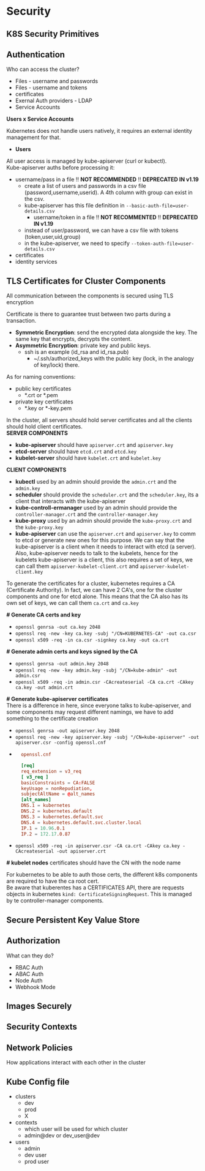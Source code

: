# Security

## K8S Security Primitives

## Authentication

Who can access the cluster?
* Files - username and passwords
* Files - username and tokens
* certificates
* Exernal Auth providers - LDAP
* Service Accounts

**Users x Service Accounts**

Kubernetes does not handle users natively, it requires an external identity management for that.

- **Users**

All user access is managed by kube-apiserver (curl or kubectl).  
Kube-apiserver auths before processing it:
* username/pass in a file !! **NOT RECOMMENDED** !! **DEPRECATED IN v1.19**
  * create a list of users and passwords in a csv file (password,username,userid). A 4th column with group can exist in the csv.
  * kube-apiserver has this file definition in ```--basic-auth-file=user-details.csv```
    * username/token in a file !! **NOT RECOMMENTED** !! **DEPRECATED IN v1.19**
  * instead of user/password, we can have a csv file with tokens (token,user,uid,group)
  * in the kube-apiserver, we need to specify ```--token-auth-file=user-details.csv```
* certificates
* identity services

## TLS Certificates for Cluster Components

All communication between the components is secured using TLS encryption

Certificate is there to guarantee trust between two parts during a transaction.
* **Symmetric Encryption**: send the encrypted data alongside the key. The same key that encrypts, decrypts the content.
* **Asymmetric Encryption**: private key and public keys. 
    * ssh is an example (id_rsa and id_rsa.pub)
        * ~/.ssh/authorized_keys with the public key (lock, in the analogy of key/lock) there.

As for naming conventions:
* public key certificates
    * *.crt or *.pem
* private key certificates
    * *.key or *-key.pem

In the cluster, all servers should hold server certificates and all the clients should hold client certificates.  
**SERVER COMPONENTS**
* **kube-apiserver** should have ```apiserver.crt``` and ```apiserver.key```
* **etcd-server** should have ```etcd.crt``` and ```etcd.key```
* **kubelet-server** should have ```kubelet.crt``` and ```kubelet.key```

**CLIENT COMPONENTS**  
* **kubectl** used by an admin should provide the ```admin.crt``` and the ```admin.key```
* **scheduler** should provide the ```scheduler.crt``` and the ```scheduler.key```, its a client that interacts with the kube-apiserver
* **kube-controll-ermanager** used by an admin should provide the ```controller-manager.crt``` and the ```controller-manager.key```
* **kube-proxy** used by an admin should provide the ```kube-proxy.crt``` and the ```kube-proxy.key```
* **kube-apiserver** can use the ```apiserver.crt``` and ```apiserver.key``` to comm to etcd or generate new ones for this purpose. We can say that the kube-apiserver is a client when it needs to interact with etcd (a server). Also, kube-apiserver needs to talk to the kubelets, hence for the kubelets kube-apiserver is a client, this also requires a set of keys, we can call them ```apiserver-kubelet-client.crt``` and ```apiserver-kubelet-client.key```

To generate the certificates for a cluster, kubernetes requires a CA (Certificate Authority). In fact, we can have 2 CA's, one for the cluster components and one for etcd alone. This means that the CA also has its own set of keys, we can call them ```ca.crt``` and ```ca.key```

**# Generate CA certs and key**
* ```openssl genrsa -out ca.key 2048```
* ```openssl req -new -key ca.key -subj "/CN=KUBERNETES-CA" -out ca.csr```
* ```openssl x509 -req -in ca.csr -signkey ca.key -out ca.crt```

**# Generate admin certs and keys signed by the CA**
* ```openssl genrsa -out admin.key 2048```
* ```openssl req -new -key admin.key -subj "/CN=kube-admin" -out admin.csr```
* ```openssl x509 -req -in admin.csr -CAcreateserial -CA ca.crt -CAkey ca.key -out admin.crt```

**# Generate kube-apiserver certificates**  
There is a difference in here, since everyone talks to kube-apiserver, and some components may request different namings, we have to add something to the certificate creation  
* ```openssl genrsa -out apiserver.key 2048```
* ```openssl req -new -key apiserver.key -subj "/CN=kube-apiserver" -out apiserver.csr -config openssl.cnf```
* ```cnf
    openssl.cnf

    [req]
    req_extension = v3_req
    [ v3_req ]
    basicConstraints = CA:FALSE
    keyUsage = nonRepudiation,
    subjectAltName = @alt_names
    [alt_names]
    DNS.1 = kubernetes
    DNS.2 = kubernetes.default
    DNS.3 = kubernetes.default.svc
    DNS.4 = kubernetes.default.svc.cluster.local
    IP.1 = 10.96.0.1
    IP.2 = 172.17.0.87
    ```
* ```openssl x509 -req -in apiserver.csr -CA ca.crt -CAkey ca.key -CAcreateserial -out apiserver.crt```


**# kubelet nodes** certificates should have the CN with the node name

For kubernetes to be able to auth those certs, the different k8s components are required to have the ca root cert.  
Be aware that kuberentes has a CERTIFICATES API, there are requests objects in kubernetes ```kind: CertificateSigningRequest```. This is managed by te controller-manager components.



## Secure Persistent Key Value Store

## Authorization

What can they do?
* RBAC Auth
* ABAC Auth
* Node Auth
* Webhook Mode

## Images Securely

## Security Contexts

## Network Policies

How applications interact with each other in the cluster

## Kube Config file

* clusters
    * dev
    * prod
    * X
* contexts
    * which user will be used for which cluster
    * admin@dev or dev_user@dev
* users
    * admin
    * dev user
    * prod user